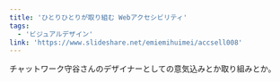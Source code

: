 ```yaml
---
title: 'ひとりひとりが取り組む Webアクセシビリティ'
tags:
  - 'ビジュアルデザイン'
link: 'https://www.slideshare.net/emiemihuimei/accsell008'
---
```


チャットワーク守谷さんのデザイナーとしての意気込みとか取り組みとか。

